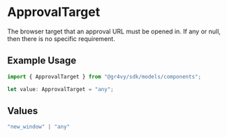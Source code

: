 # ApprovalTarget

The browser target that an approval URL must be opened in. If any or null, then there is no specific requirement.

## Example Usage

```typescript
import { ApprovalTarget } from "@gr4vy/sdk/models/components";

let value: ApprovalTarget = "any";
```

## Values

```typescript
"new_window" | "any"
```
